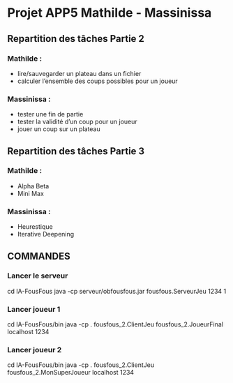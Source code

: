 # Projet APP5 Mathilde - Massinissa

## Repartition des tâches Partie 2 

### Mathilde :
* lire/sauvegarder un plateau dans un fichier
* calculer l’ensemble des coups possibles pour un joueur

### Massinissa :
* tester une fin de partie
* tester la validité d’un coup pour un joueur
* jouer un coup sur un plateau


## Repartition des tâches Partie 3

### Mathilde :
* Alpha Beta
* Mini Max

### Massinissa :
* Heurestique
* Iterative Deepening 

## COMMANDES
### Lancer le serveur
cd IA-FousFous
java -cp serveur/obfousfous.jar fousfous.ServeurJeu 1234 1

### Lancer joueur 1
cd IA-FousFous/bin
java -cp . fousfous_2.ClientJeu fousfous_2.JoueurFinal localhost 1234

### Lancer joueur 2
cd IA-FousFous/bin
java -cp . fousfous_2.ClientJeu fousfous_2.MonSuperJoueur localhost 1234


